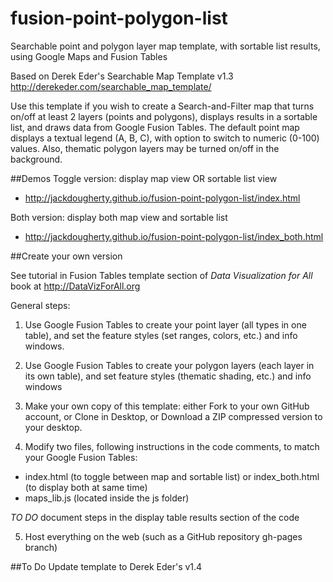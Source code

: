 fusion-point-polygon-list
========================
Searchable point and polygon layer map template, with sortable list results, using Google Maps and Fusion Tables

Based on Derek Eder's Searchable Map Template v1.3 http://derekeder.com/searchable_map_template/

Use this template if you wish to create a Search-and-Filter map that turns on/off at least 2 layers (points and polygons), displays results in a sortable list, and draws data from Google Fusion Tables. The default point map displays a textual legend (A, B, C), with option to switch to numeric (0-100) values. Also, thematic polygon layers may be turned on/off in the background.

##Demos
Toggle version: display map view OR sortable list view
- http://jackdougherty.github.io/fusion-point-polygon-list/index.html

Both version: display both map view and sortable list
- http://jackdougherty.github.io/fusion-point-polygon-list/index_both.html

##Create your own version

See tutorial in Fusion Tables template section of *Data Visualization for All* book at http://DataVizForAll.org

General steps:

1) Use Google Fusion Tables to create your point layer (all types in one table), and set the feature styles (set ranges, colors, etc.) and info windows.

2) Use Google Fusion Tables to create your polygon layers (each layer in its own table), and set feature styles (thematic shading, etc.) and info windows

3) Make your own copy of this template: either Fork to your own GitHub account, or Clone in Desktop, or Download a ZIP compressed version to your desktop.

4) Modify two files, following instructions in the code comments, to match your Google Fusion Tables:

- index.html (to toggle between map and sortable list) or index_both.html (to display both at same time)
- maps_lib.js (located inside the js folder)

*TO DO* document steps in the display table results section of the code

5) Host everything on the web (such as a GitHub repository gh-pages branch)


##To Do
Update template to Derek Eder's v1.4
